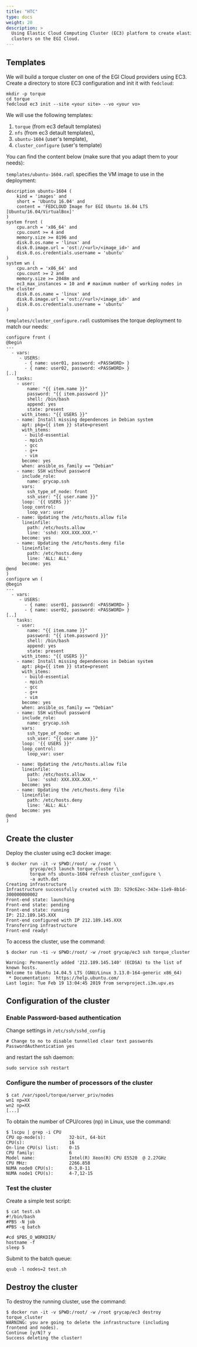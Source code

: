 ```yaml
---
title: "HTC"
type: docs
weight: 20
description: >
  Using Elastic Cloud Computing Cluster (EC3) platform to create elastic virtual
  clusters on the EGI Cloud.
---
```


## Templates

We will build a torque cluster on one of the EGI Cloud providers using EC3.
Create a directory to store EC3 configuration and init it with `fedcloud`:

```shell
mkdir -p torque
cd torque
fedcloud ec3 init --site <your site> --vo <your vo>
```

We will use the following templates:

1. `torque` (from ec3 default templates)
1. `nfs` (from ec3 detault templates),
1. `ubuntu-1604` (user's template),
1. `cluster_configure` (user's template)

You can find the content below (make sure that you adapt them to your needs):

`templates/ubuntu-1604.radl` specifies the VM image to use in the deployment:

```plaintext
description ubuntu-1604 (
    kind = 'images' and
    short = 'Ubuntu 16.04' and
    content = 'FEDCLOUD Image for EGI Ubuntu 16.04 LTS [Ubuntu/16.04/VirtualBox]'
)
system front (
    cpu.arch = 'x86_64' and
    cpu.count >= 4 and
    memory.size >= 8196 and
    disk.0.os.name = 'linux' and
    disk.0.image.url = 'ost://<url>/<image_id>' and
    disk.0.os.credentials.username = 'ubuntu'
)
system wn (
    cpu.arch = 'x86_64' and
    cpu.count >= 2 and
    memory.size >= 2048m and
    ec3_max_instances = 10 and # maximum number of working nodes in the cluster
    disk.0.os.name = 'linux' and
    disk.0.image.url = 'ost://<url>/<image_id>' and
    disk.0.os.credentials.username = 'ubuntu'
)
```

`templates/cluster_configure.radl` customises the torque deployment to match our
needs:

```plaintext
configure front (
@begin
---
  - vars:
     - USERS:
       - { name: user01, password: <PASSWORD> }
       - { name: user02, password: <PASSWORD> }
[..]
    tasks:
    - user:
        name: "{{ item.name }}"
        password: "{{ item.password }}"
        shell: /bin/bash
        append: yes
        state: present
      with_items: "{{ USERS }}"
    - name: Install missing dependences in Debian system
      apt: pkg={{ item }} state=present
      with_items:
       - build-essential
       - mpich
       - gcc
       - g++
       - vim
      become: yes
      when: ansible_os_family == "Debian"
    - name: SSH without password
      include_role:
        name: grycap.ssh
      vars:
        ssh_type_of_node: front
        ssh_user: "{{ user.name }}"
      loop: '{{ USERS }}'
      loop_control:
        loop_var: user
    - name: Updating the /etc/hosts.allow file
      lineinfile:
        path: /etc/hosts.allow
        line: 'sshd: XXX.XXX.XXX.*'
      become: yes
    - name: Updating the /etc/hosts.deny file
      lineinfile:
        path: /etc/hosts.deny
        line: 'ALL: ALL'
      become: yes
@end
)
configure wn (
@begin
---
  - vars:
     - USERS:
       - { name: user01, password: <PASSWORD> }
       - { name: user02, password: <PASSWORD> }
[..]
    tasks:
    - user:
        name: "{{ item.name }}"
        password: "{{ item.password }}"
        shell: /bin/bash
        append: yes
        state: present
      with_items: "{{ USERS }}"
    - name: Install missing dependences in Debian system
      apt: pkg={{ item }} state=present
      with_items:
       - build-essential
       - mpich
       - gcc
       - g++
       - vim
      become: yes
      when: ansible_os_family == "Debian"
    - name: SSH without password
      include_role:
        name: grycap.ssh
      vars:
        ssh_type_of_node: wn
        ssh_user: "{{ user.name }}"
      loop: '{{ USERS }}'
      loop_control:
        loop_var: user

    - name: Updating the /etc/hosts.allow file
      lineinfile:
        path: /etc/hosts.allow
        line: 'sshd: XXX.XXX.XXX.*'
      become: yes
    - name: Updating the /etc/hosts.deny file
      lineinfile:
        path: /etc/hosts.deny
        line: 'ALL: ALL'
      become: yes
@end
)
```

## Create the cluster

Deploy the cluster using ec3 docker image:

```shell
$ docker run -it -v $PWD:/root/ -w /root \
         grycap/ec3 launch torque_cluster \
         torque nfs ubuntu-1604 refresh cluster_configure \
         -a auth.dat
Creating infrastructure
Infrastructure successfully created with ID: 529c62ec-343e-11e9-8b1d-300000000002
Front-end state: launching
Front-end state: pending
Front-end state: running
IP: 212.189.145.XXX
Front-end configured with IP 212.189.145.XXX
Transferring infrastructure
Front-end ready!
```

To access the cluster, use the command:

```shell
$ docker run -ti -v $PWD:/root/ -w /root grycap/ec3 ssh torque_cluster

Warning: Permanently added '212.189.145.140' (ECDSA) to the list of known hosts.
Welcome to Ubuntu 14.04.5 LTS (GNU/Linux 3.13.0-164-generic x86_64)
 * Documentation:  https://help.ubuntu.com/
Last login: Tue Feb 19 13:04:45 2019 from servproject.i3m.upv.es
```

## Configuration of the cluster

### Enable Password-based authentication

Change settings in `/etc/ssh/sshd_config`

```plaintext
# Change to no to disable tunnelled clear text passwords
PasswordAuthentication yes
```

and restart the ssh daemon:

```shell
sudo service ssh restart
```

### Configure the number of processors of the cluster

```shell
$ cat /var/spool/torque/server_priv/nodes
wn1 np=XX
wn2 np=XX
[...]
```

To obtain the number of CPU/cores (np) in Linux, use the command:

```shell
$ lscpu | grep -i CPU
CPU op-mode(s):         32-bit, 64-bit
CPU(s):                 16
On-line CPU(s) list:    0-15
CPU family:             6
Model name:             Intel(R) Xeon(R) CPU E5520  @ 2.27GHz
CPU MHz:                2266.858
NUMA node0 CPU(s):      0-3,8-11
NUMA node1 CPU(s):      4-7,12-15
```

### Test the cluster

Create a simple test script:

```shell
$ cat test.sh
#!/bin/bash
#PBS -N job
#PBS -q batch

#cd $PBS_O_WORKDIR/
hostname -f
sleep 5
```

Submit to the batch queue:

```shell
qsub -l nodes=2 test.sh
```

## Destroy the cluster

To destroy the running cluster, use the command:

```shell
$ docker run -it -v $PWD:/root/ -w /root grycap/ec3 destroy torque_cluster
WARNING: you are going to delete the infrastructure (including frontend and nodes).
Continue [y/N]? y
Success deleting the cluster!
```
